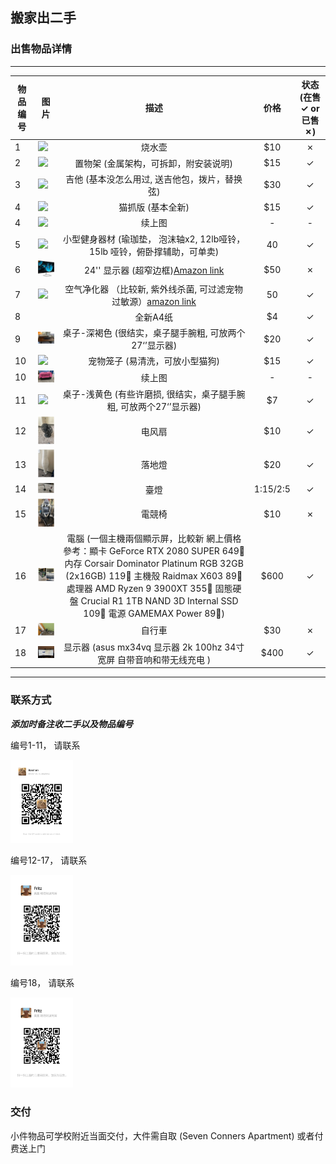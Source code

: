 ## 搬家出二手

### 出售物品详情

----------------------------------------------------------------
|物品编号 | 图片        | 描述           | 价格  | 状态 (在售 &check; or 已售 &cross;) |
| -------------| ------------- |:-------------:|:-----:| :---:|
|1| <img src="figs/1455159187.jpg" width="100"/> | 烧水壶 |    $10 |&cross;|
|2| <img src="figs/1528874768.jpg" width="100"/> | 置物架 (金属架构，可拆卸，附安装说明) |    $15 |&check;|
|3| <img src="figs/1574341679.jpg" width="100"/> | 吉他 (基本没怎么用过, 送吉他包，拨片，替换弦) |    $30 |&check;|
|4| <img src="figs/1608653033.jpg" width="100"/> | 猫抓版 (基本全新) |    $15 |&check;|
|4| <img src="figs/1919758945.jpg" width="100"/> | 续上图 |    - |-|
|5| <img src="figs/1719484373.jpg" width="100"/> | 小型健身器材 (瑜珈垫， 泡沫轴x2, 12lb哑铃，15lb 哑铃，俯卧撑辅助，可单卖) |   40 |&check;|
|6| <img src="figs/81swpXrZVhL._AC_SX466_.jpg" width="100"/>| 24'' 显示器 (超窄边框)[Amazon link](https://www.amazon.com/dp/B07CK4W58Y?ref=ppx_yo2ov_dt_b_product_details&th=1)| $50 |&cross;|
|7| <img src="figs/691832423.jpg" width="100"/> | 空气净化器 （比较新, 紫外线杀菌, 可过滤宠物过敏源）[amazon link](https://www.amazon.com/dp/B00895ICIK?psc=1&ref=ppx_yo2ov_dt_b_product_details) |   50 |&check;|
|8| | 全新A4纸 | $4 |&check;|
|9| <img src="figs/1447377112.jpg" width="100"/> | 桌子-深褐色 (很结实，桌子腿手腕粗, 可放两个27‘’显示器) | $20 |&check;|
|10| <img src="figs/2099488419.jpg" width="100"/> | 宠物笼子 (易清洗，可放小型猫狗) |    $15 |&check;|
|10| <img src="figs/312021387.jpg" width="100"/> | 续上图 |   -  | - |
|11| <img src="figs/1502848606.jpg" width="100"/> | 桌子-浅黄色 (有些许磨损, 很结实，桌子腿手腕粗, 可放两个27‘’显示器) | $7 |&check;|
|12| <img src="figs/2024-07-12_18-55_3.png" width="100"/> | 电风扇 |   $10 |&check;|
|13| <img src="figs/2024-07-12_18-55_2.png" width="100"/> | 落地燈 |   $20 |&check;|
|14| <img src="figs/2024-07-12_18-55_1.png" width="100"/> | 臺燈 |   1:$15 / 2:$5 |&check;|
|15| <img src="figs/2024-07-12_18-55.png" width="100"/> | 電競椅 |   $10 |&cross;|
|16| <img src="figs/2024-07-12_18-54.png" width="100"/> | 電腦 (一個主機兩個顯示屏，比較新 網上價格參考：顯卡 GeForce RTX 2080 SUPER 649🔪 内存 Corsair Dominator Platinum RGB 32GB (2x16GB) 119🔪 主機殼  Raidmax  X603 89🔪 處理器 AMD Ryzen 9 3900XT 355🔪 固態硬盤 Crucial R1 1TB NAND 3D Internal SSD 109🔪 電源 GAMEMAX Power 89🔪)|   $600 |&check;|
|17| <img src="figs/2024-07-12_18-54_1.png" width="100"/> | 自行車 |   $30 |&cross;|
|18| <img src="figs/836476809.jpg" width="100"/> | 显示器 (asus mx34vq 显示器 2k 100hz 34寸宽屏 自带音响和带无线充电 ) |   $400 |&check;|
----------------------------------------------------------------


### 联系方式

***添加时备注收二手以及物品编号***

编号1-11， 请联系


<img src="figs/307744931.jpg" width="100"/> 



编号12-17， 请联系


<img src="figs/1136063567.jpg" width="100"/> 

编号18， 请联系


<img src="figs/1136063567.jpg" width="100"/> 


### 交付
小件物品可学校附近当面交付，大件需自取 (Seven Conners Apartment) 或者付费送上门
